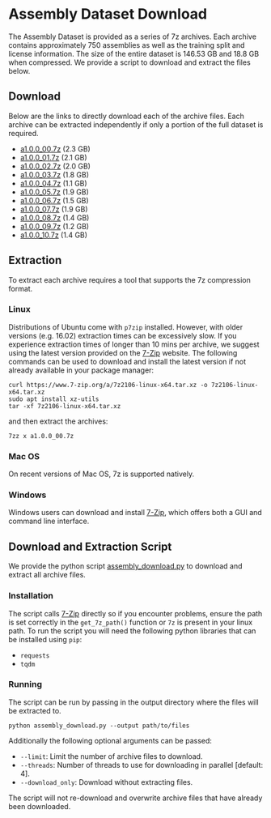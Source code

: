 # Assembly Dataset Download
The Assembly Dataset is provided as a series of 7z archives. 
Each archive contains approximately 750 assemblies as well as the training split and license information.
The size of the entire dataset is 146.53 GB and 18.8 GB when compressed.
We provide a script to download and extract the files below.

## Download
Below are the links to directly download each of the archive files. Each archive can be extracted independently if only a portion of the full dataset is required.

- [a1.0.0_00.7z](https://fusion-360-gallery-dataset.s3-us-west-2.amazonaws.com/assembly/a1.0.0/a1.0.0_00.7z) (2.3 GB)
- [a1.0.0_01.7z](https://fusion-360-gallery-dataset.s3-us-west-2.amazonaws.com/assembly/a1.0.0/a1.0.0_01.7z) (2.1 GB)
- [a1.0.0_02.7z](https://fusion-360-gallery-dataset.s3-us-west-2.amazonaws.com/assembly/a1.0.0/a1.0.0_02.7z) (2.0 GB)
- [a1.0.0_03.7z](https://fusion-360-gallery-dataset.s3-us-west-2.amazonaws.com/assembly/a1.0.0/a1.0.0_03.7z) (1.8 GB)
- [a1.0.0_04.7z](https://fusion-360-gallery-dataset.s3-us-west-2.amazonaws.com/assembly/a1.0.0/a1.0.0_04.7z) (1.1 GB)
- [a1.0.0_05.7z](https://fusion-360-gallery-dataset.s3-us-west-2.amazonaws.com/assembly/a1.0.0/a1.0.0_05.7z) (1.9 GB)
- [a1.0.0_06.7z](https://fusion-360-gallery-dataset.s3-us-west-2.amazonaws.com/assembly/a1.0.0/a1.0.0_06.7z) (1.5 GB)
- [a1.0.0_07.7z](https://fusion-360-gallery-dataset.s3-us-west-2.amazonaws.com/assembly/a1.0.0/a1.0.0_07.7z) (1.9 GB)
- [a1.0.0_08.7z](https://fusion-360-gallery-dataset.s3-us-west-2.amazonaws.com/assembly/a1.0.0/a1.0.0_08.7z) (1.4 GB)
- [a1.0.0_09.7z](https://fusion-360-gallery-dataset.s3-us-west-2.amazonaws.com/assembly/a1.0.0/a1.0.0_09.7z) (1.2 GB)
- [a1.0.0_10.7z](https://fusion-360-gallery-dataset.s3-us-west-2.amazonaws.com/assembly/a1.0.0/a1.0.0_10.7z) (1.4 GB)


## Extraction
To extract each archive requires a tool that supports the 7z compression format.

### Linux
Distributions of Ubuntu come with `p7zip` installed. However, with older versions (e.g. 16.02) extraction times can be excessively slow. If you experience extraction times of longer than 10 mins per archive, we suggest using the latest version provided on the [7-Zip](https://www.7-zip.org) website. The following commands can be used to download and install the latest version if not already available in your package manager:

```
curl https://www.7-zip.org/a/7z2106-linux-x64.tar.xz -o 7z2106-linux-x64.tar.xz
sudo apt install xz-utils
tar -xf 7z2106-linux-x64.tar.xz
```
and then extract the archives:
```
7zz x a1.0.0_00.7z 
```

### Mac OS
On recent versions of Mac OS, 7z is supported natively.

### Windows
Windows users can download and install [7-Zip](https://www.7-zip.org), which offers both a GUI and command line interface.

## Download and Extraction Script
We provide the python script [assembly_download.py](assembly_download.py) to download and extract all archive files. 

### Installation
The script calls [7-Zip](https://www.7-zip.org) directly so if you encounter problems, ensure the path is set correctly in the `get_7z_path()` function or `7z` is present in your linux path. To run the script you will need the following python libraries that can be installed using `pip`:

- `requests`
- `tqdm`


### Running
The script can be run by passing in the output directory where the files will be extracted to. 

```
python assembly_download.py --output path/to/files
```
Additionally the following optional arguments can be passed:
- `--limit`: Limit the number of archive files to download.
- `--threads`: Number of threads to use for downloading in parallel [default: 4].
- `--download_only`: Download without extracting files.

The script will not re-download and overwrite archive files that have already been downloaded.